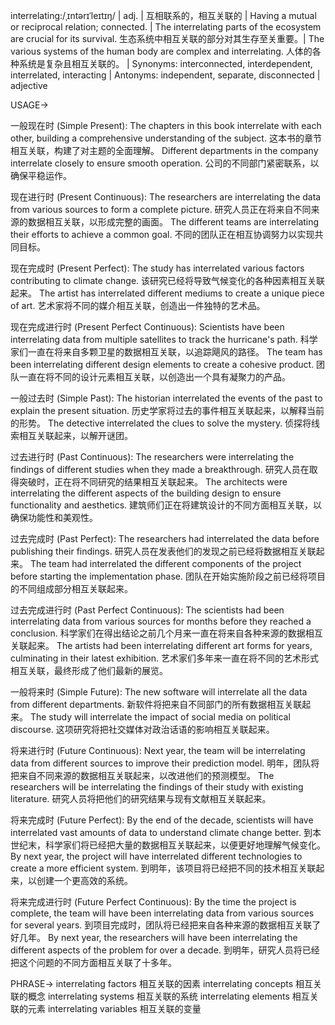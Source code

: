 interrelating:/ˌɪntərɪˈleɪtɪŋ/ | adj. | 互相联系的，相互关联的 | Having a mutual or reciprocal relation; connected. | The interrelating parts of the ecosystem are crucial for its survival. 生态系统中相互关联的部分对其生存至关重要。| The various systems of the human body are complex and interrelating. 人体的各种系统是复杂且相互关联的。 |  Synonyms: interconnected, interdependent, interrelated, interacting | Antonyms: independent, separate, disconnected | adjective

USAGE->

一般现在时 (Simple Present):
The chapters in this book interrelate with each other, building a comprehensive understanding of the subject. 这本书的章节相互关联，构建了对主题的全面理解。
Different departments in the company interrelate closely to ensure smooth operation. 公司的不同部门紧密联系，以确保平稳运作。

现在进行时 (Present Continuous):
The researchers are interrelating the data from various sources to form a complete picture. 研究人员正在将来自不同来源的数据相互关联，以形成完整的画面。
The different teams are interrelating their efforts to achieve a common goal. 不同的团队正在相互协调努力以实现共同目标。

现在完成时 (Present Perfect):
The study has interrelated various factors contributing to climate change. 该研究已经将导致气候变化的各种因素相互关联起来。
The artist has interrelated different mediums to create a unique piece of art. 艺术家将不同的媒介相互关联，创造出一件独特的艺术品。


现在完成进行时 (Present Perfect Continuous):
Scientists have been interrelating data from multiple satellites to track the hurricane's path. 科学家们一直在将来自多颗卫星的数据相互关联，以追踪飓风的路径。
The team has been interrelating different design elements to create a cohesive product. 团队一直在将不同的设计元素相互关联，以创造出一个具有凝聚力的产品。

一般过去时 (Simple Past):
The historian interrelated the events of the past to explain the present situation. 历史学家将过去的事件相互关联起来，以解释当前的形势。
The detective interrelated the clues to solve the mystery. 侦探将线索相互关联起来，以解开谜团。


过去进行时 (Past Continuous):
The researchers were interrelating the findings of different studies when they made a breakthrough. 研究人员在取得突破时，正在将不同研究的结果相互关联起来。
The architects were interrelating the different aspects of the building design to ensure functionality and aesthetics. 建筑师们正在将建筑设计的不同方面相互关联，以确保功能性和美观性。

过去完成时 (Past Perfect):
The researchers had interrelated the data before publishing their findings. 研究人员在发表他们的发现之前已经将数据相互关联起来。
The team had interrelated the different components of the project before starting the implementation phase. 团队在开始实施阶段之前已经将项目的不同组成部分相互关联起来。

过去完成进行时 (Past Perfect Continuous):
The scientists had been interrelating data from various sources for months before they reached a conclusion. 科学家们在得出结论之前几个月来一直在将来自各种来源的数据相互关联起来。
The artists had been interrelating different art forms for years, culminating in their latest exhibition. 艺术家们多年来一直在将不同的艺术形式相互关联，最终形成了他们最新的展览。


一般将来时 (Simple Future):
The new software will interrelate all the data from different departments. 新软件将把来自不同部门的所有数据相互关联起来。
The study will interrelate the impact of social media on political discourse. 这项研究将把社交媒体对政治话语的影响相互关联起来。

将来进行时 (Future Continuous):
Next year, the team will be interrelating data from different sources to improve their prediction model. 明年，团队将把来自不同来源的数据相互关联起来，以改进他们的预测模型。
The researchers will be interrelating the findings of their study with existing literature. 研究人员将把他们的研究结果与现有文献相互关联起来。


将来完成时 (Future Perfect):
By the end of the decade, scientists will have interrelated vast amounts of data to understand climate change better. 到本世纪末，科学家们将已经把大量的数据相互关联起来，以便更好地理解气候变化。
By next year, the project will have interrelated different technologies to create a more efficient system. 到明年，该项目将已经把不同的技术相互关联起来，以创建一个更高效的系统。


将来完成进行时 (Future Perfect Continuous):
By the time the project is complete, the team will have been interrelating data from various sources for several years. 到项目完成时，团队将已经把来自各种来源的数据相互关联了好几年。
By next year, the researchers will have been interrelating the different aspects of the problem for over a decade. 到明年，研究人员将已经把这个问题的不同方面相互关联了十多年。


PHRASE->
interrelating factors  相互关联的因素
interrelating concepts  相互关联的概念
interrelating systems  相互关联的系统
interrelating elements  相互关联的元素
interrelating variables  相互关联的变量
